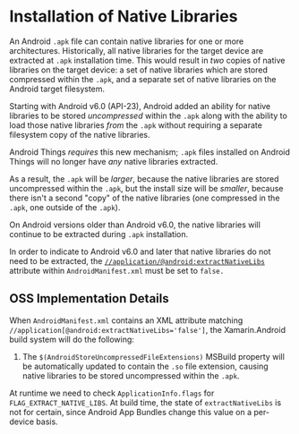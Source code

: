 # Installation of Native Libraries

An Android `.apk` file can contain native libraries for one or more
architectures.  Historically, all native libraries for the target
device are extracted at `.apk` installation time.  This would result
in *two* copies of native libraries on the target device: a set of
native libraries which are stored compressed within the `.apk`, and
a separate set of native libraries on the Android target filesystem.

Starting with Android v6.0 (API-23), Android added an ability for
native libraries to be stored *uncompressed* within the `.apk` along
with the ability to load those native libraries *from* the `.apk`
without requiring a separate filesystem copy of the native libraries.

Android Things *requires* this new mechanism; `.apk` files installed
on Android Things will no longer have *any* native libraries extracted.

As a result, the `.apk` will be *larger*, because the native
libraries are stored uncompressed within the `.apk`, but the
install size will be *smaller*, because there isn't a second "copy"
of the native libraries (one compressed in the `.apk`, one outside
of the `.apk`).

On Android versions older than Android v6.0, the native libraries
will continue to be extracted during `.apk` installation.

In order to indicate to Android v6.0 and later that native libraries
do not need to be extracted, the
[`//application/@android:extractNativeLibs`][extractNativeLibs]
attribute within `AndroidManifest.xml` must be set to `false.`

[extractNativeLibs]: https://developer.android.com/guide/topics/manifest/application-element#extractNativeLibs

## OSS Implementation Details

When `AndroidManifest.xml` contains an XML attribute matching
`//application[@android:extractNativeLibs='false']`, the
Xamarin.Android build system will do the following:

 1. The `$(AndroidStoreUncompressedFileExtensions)` MSBuild property
    will be automatically updated to contain the `.so` file
    extension, causing native libraries to be stored uncompressed
    within the `.apk`.

At runtime we need to check `ApplicationInfo.flags` for
`FLAG_EXTRACT_NATIVE_LIBS`. At build time, the state of
`extractNativeLibs` is not for certain, since Android App Bundles
change this value on a per-device basis.

